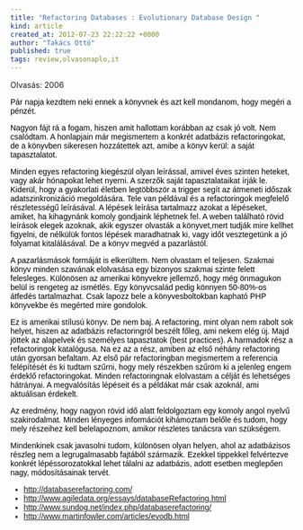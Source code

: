 ```yaml
---
title: "Refactoring Databases : Evolutionary Database Design "
kind: article
created_at: 2012-07-23 22:22:22 +0000
author: "Takács Ottó"
published: true
tags: review,olvasonaplo,it
---
```

<p>Olvasás: 2006</p><p mce_style="margin-bottom: 0cm;" style="color: rgb(0, 0, 0); font-family: Verdana, Arial, Helvetica, sans-serif; line-height: normal; margin-bottom: 0cm; "><img src="http://images.amazon.com/images/P/0321293533.01.MZZZZZZZ.jpg" mce_src="http://images.amazon.com/images/P/0321293533.01.MZZZZZZZ.jpg" alt="" align="right" style="border-width: 0px; ">Pár napja kezdtem neki ennek a könyvnek és azt kell mondanom, hogy megéri a pénzét.</p><p mce_style="margin-bottom: 0cm;" style="color: rgb(0, 0, 0); font-family: Verdana, Arial, Helvetica, sans-serif; line-height: normal; margin-bottom: 0cm; ">Nagyon fájt rá a fogam, hiszen amit hallottam korábban az csak jó volt. Nem csalódtam. A honlapjain már megismertem a konkrét adatbázis refactoringokat, de a könyvben sikeresen hozzátettek azt, amibe a könyv kerül: a saját tapasztalatot.</p><p mce_style="margin-bottom: 0cm;" style="color: rgb(0, 0, 0); font-family: Verdana, Arial, Helvetica, sans-serif; line-height: normal; margin-bottom: 0cm; ">Minden egyes refactoring kiegészül olyan leírással, amivel éves szinten heteket, vagy akár hónapokat lehet nyerni. A szerzők saját tapasztalataikat írják le. Kiderül, hogy a gyakorlati életben legtöbbször a trigger segít az átmeneti időszak adatszinkronizáció megoldására. Tele van példával és a refactoringok megfelelő részletességű leírásával. A lépések leírása tartalmazz azokat a lépéseket, amiket, ha kihagynánk komoly gondjaink léphetnek fel. A weben található rövid leírások elegek azoknak, akik egyszer olvasták a könyvet,mert tudják mire kellhet figyelni, de nélkülük fontos lépések maradhatnak ki, vagy időt vesztegetünk a jó folyamat kitalálásával. De a könyv megvéd a pazarlástól.</p><p mce_style="margin-bottom: 0cm;" style="color: rgb(0, 0, 0); font-family: Verdana, Arial, Helvetica, sans-serif; line-height: normal; margin-bottom: 0cm; ">A pazarlásmások formáját is elkerültem. Nem olvastam el teljesen. Szakmai könyv minden szavának elolvasása egy bizonyos szakmai szinte felett felesleges. Különösen az amerikai könyvekre jellemző, hogy még önmagukon belül is rengeteg az ismétlés. Egy könyvcsalád pedig könnyen 50-80%-os átfedés tartalmazhat. Csak lapozz bele a könyvesboltokban kapható PHP könyvekbe és megérted mire gondolok.</p><p mce_style="margin-bottom: 0cm;" style="color: rgb(0, 0, 0); font-family: Verdana, Arial, Helvetica, sans-serif; line-height: normal; margin-bottom: 0cm; ">Ez is amerikai stílusú könyv. De nem baj. A refactoring, mint olyan nem rabolt sok helyet, hiszen az adatbázis refactoringról beszélt főleg, ami nekem elég új. Majd jöttek az alapelvek és személyes tapasztatok (best&nbsp;practices). A harmadok rész a refactoringok katalógusa. Na ez az a rész, amiben az első néhány refactoring után gyorsan befaltam. Az első pár refactoringban megismertem a referencia felépítését és ki tudtam szűrni, hogy mely részekben szűröm ki a jelenleg engem érdeklő refactoringokat. Minden refactoringnak elolvastam a célját és lehetséges hátrányai. A megvalósítás lépéseit és a példákat már csak azoknál, ami aktuálisan érdekelt.</p><p mce_style="margin-bottom: 0cm;" style="color: rgb(0, 0, 0); font-family: Verdana, Arial, Helvetica, sans-serif; line-height: normal; margin-bottom: 0cm; ">Az eredmény, hogy nagyon rövid idő alatt feldolgoztam egy komoly angol nyelvű szakirodalmat. Minden lényeges információt kihámoztam belőle és tudom, hogy mely részeihez kell belelapoznom, amikor részletes tanácsra van szükségem.</p><p mce_style="margin-bottom: 0cm;" style="color: rgb(0, 0, 0); font-family: Verdana, Arial, Helvetica, sans-serif; line-height: normal; margin-bottom: 0cm; ">Mindenkinek csak javasolni tudom, különösen olyan helyen, ahol az adatbázisos részleg nem a legrugalmasabb fajtából származik. Ezekkel tippekkel felvértezve konkrét lépéssorozatokkal lehet tálalni az adatbázis, adott esetben meglepően nagy, módosításainak tervét.</p><ul style="color: rgb(0, 0, 0); font-family: Verdana, Arial, Helvetica, sans-serif; line-height: normal; "><li><a href="http://databaserefactoring.com/" mce_href="http://databaserefactoring.com/">http://databaserefactoring.com/</a></li><li><a href="http://www.agiledata.org/essays/databaseRefactoring.html" mce_href="http://www.agiledata.org/essays/databaseRefactoring.html">http://www.agiledata.org/essays/databaseRefactoring.html</a></li><li><a href="http://www.sundog.net/index.php/databaserefactoring/" mce_href="http://www.sundog.net/index.php/databaserefactoring/">http://www.sundog.net/index.php/databaserefactoring/</a></li><li><a href="http://www.martinfowler.com/articles/evodb.html" mce_href="http://www.martinfowler.com/articles/evodb.html">http://www.martinfowler.com/articles/evodb.html</a></li></ul>

<div class='old-comments'></div>